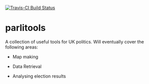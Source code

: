 
<!-- README.md is generated from README.Rmd. Please edit that file -->
[![Travis-CI Build Status](https://travis-ci.org/EvanOdell/parlitools.svg?branch=master)](https://travis-ci.org/EvanOdell/parlitools)

parlitools
==========

A collection of useful tools for UK politics. Will eventually cover the following areas:

-   Map making

-   Data Retrieval

-   Analysing election results
